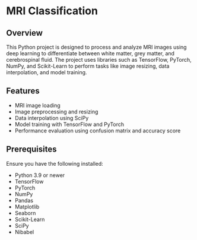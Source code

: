 # MRI Classification

## Overview
This Python project is designed to process and analyze MRI images using deep learning to differentiate between white matter, grey matter, and cerebrospinal fluid. The project uses libraries such as TensorFlow, PyTorch, NumPy, and Scikit-Learn to perform tasks like image resizing, data interpolation, and model training.

## Features
- MRI image loading
- Image preprocessing and resizing
- Data interpolation using SciPy
- Model training with TensorFlow and PyTorch
- Performance evaluation using confusion matrix and accuracy score

## Prerequisites
Ensure you have the following installed:
- Python 3.9 or newer
- TensorFlow
- PyTorch
- NumPy
- Pandas
- Matplotlib
- Seaborn
- Scikit-Learn
- SciPy
- Nibabel

